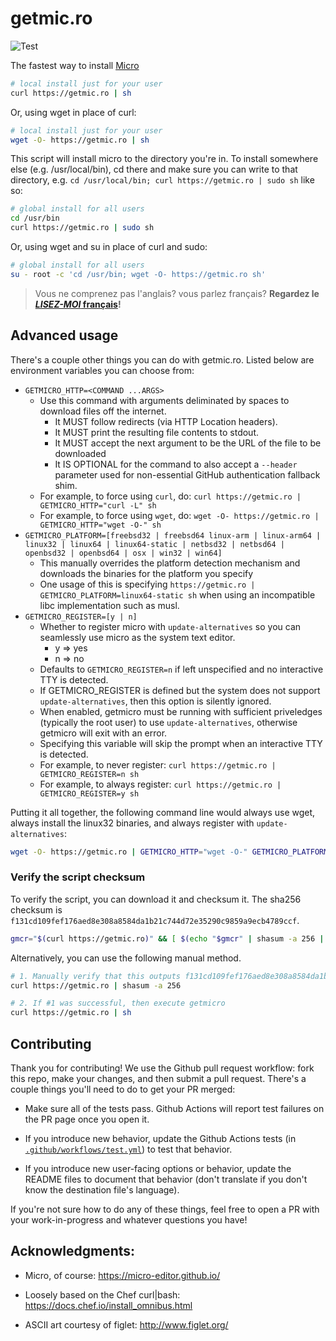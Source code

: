 # getmic.ro

![Test](https://github.com/benweissmann/getmic.ro/workflows/Test/badge.svg)

The fastest way to install [Micro](https://micro-editor.github.io/)

```Bash
# local install just for your user
curl https://getmic.ro | sh
```

Or, using wget in place of curl:

```Bash
# local install just for your user
wget -O- https://getmic.ro | sh
```

This script will install micro to the directory you're in. To install somewhere else (e.g. /usr/local/bin), cd there and make sure you can write to that directory, e.g. `cd /usr/local/bin; curl https://getmic.ro | sudo sh` like so:

```Bash
# global install for all users
cd /usr/bin
curl https://getmic.ro | sudo sh
```

Or, using wget and su in place of curl and sudo:

```Bash
# global install for all users
su - root -c 'cd /usr/bin; wget -O- https://getmic.ro sh'
```

> Vous ne comprenez pas l'anglais? vous parlez français? **Regardez le [*LISEZ-MOI* français](./README.fr.md)!**

## Advanced usage

There's a couple other things you can do with getmic.ro. Listed below are environment variables you can choose from:

* `GETMICRO_HTTP=<COMMAND ...ARGS>`
    + Use this command with arguments deliminated by spaces to download files off the internet.
        - It MUST follow redirects (via HTTP Location headers).
        - It MUST print the resulting file contents to stdout.
        - It MUST accept the next argument to be the URL of the file to be downloaded
        - It IS OPTIONAL for the command to also accept a `--header` parameter used for non-essential GitHub authentication fallback shim.
    + For example, to force using `curl`, do: `curl https://getmic.ro | GETMICRO_HTTP="curl -L" sh`
    + For example, to force using `wget`, do: `wget -O- https://getmic.ro | GETMICRO_HTTP="wget -O-" sh`
* `GETMICRO_PLATFORM=[freebsd32 | freebsd64 linux-arm | linux-arm64 | linux32 | linux64 | linux64-static | netbsd32 | netbsd64 | openbsd32 | openbsd64 | osx | win32 | win64]`
    + This manually overrides the platform detection mechanism and downloads the binaries for the platform you specify
    + One usage of this is specifying `https://getmic.ro | GETMICRO_PLATFORM=linux64-static sh` when using an incompatible libc implementation such as musl.
* `GETMICRO_REGISTER=[y | n]`
    + Whether to register micro with `update-alternatives` so you can seamlessly use micro as the system text editor.
        - y => yes
        - n => no
    + Defaults to `GETMICRO_REGISTER=n` if left unspecified and no interactive TTY is detected.
    + If GETMICRO_REGISTER is defined but the system does not support `update-alternatives`, then this option is silently ignored.
    + When enabled, getmicro must be running with sufficient priveledges (typically the root user) to use `update-alternatives`, otherwise getmicro will exit with an error.
    + Specifying this variable will skip the prompt when an interactive TTY is detected.
    + For example, to never register: `curl https://getmic.ro | GETMICRO_REGISTER=n sh`
    + For example, to always register: `curl https://getmic.ro | GETMICRO_REGISTER=y sh`

Putting it all together, the following command line would always use wget, always install the linux32 binaries, and always register with `update-alternatives`:

```Bash
wget -O- https://getmic.ro | GETMICRO_HTTP="wget -O-" GETMICRO_PLATFORM=linux32 GETMICRO_REGISTER=y sh
```

### Verify the script checksum

To verify the script, you can download it and checksum it. The sha256 checksum is `f131cd109fef176aed8e308a8584da1b21c744d72e35290c9859a9ecb4789ccf`.

```Bash
gmcr="$(curl https://getmic.ro)" && [ $(echo "$gmcr" | shasum -a 256 | cut -d' ' -f1) = f131cd109fef176aed8e308a8584da1b21c744d72e35290c9859a9ecb4789ccf ] && echo "$gmcr" | sh
```
    
Alternatively, you can use the following manual method.

```Bash
# 1. Manually verify that this outputs f131cd109fef176aed8e308a8584da1b21c744d72e35290c9859a9ecb4789ccf
curl https://getmic.ro | shasum -a 256

# 2. If #1 was successful, then execute getmicro
curl https://getmic.ro | sh
```

## Contributing

Thank you for contributing! We use the Github pull request workflow: fork this repo, make your changes, and then submit a pull request. There's a couple things you'll need to do to get your PR merged:

- Make sure all of the tests pass. Github Actions will report test failures on the PR page once you open it.

- If you introduce new behavior, update the Github Actions tests (in [`.github/workflows/test.yml`](https://github.com/benweissmann/getmic.ro/blob/master/.github/workflows/test.yml)) to test that behavior.

- If you introduce new user-facing options or behavior, update the README files to document that behavior (don't translate if you don't know the destination file's language).

If you're not sure how to do any of these things, feel free to open a PR with your work-in-progress and whatever questions you have!

## Acknowledgments:

- Micro, of course: https://micro-editor.github.io/

- Loosely based on the Chef curl|bash: https://docs.chef.io/install_omnibus.html

- ASCII art courtesy of figlet: http://www.figlet.org/
